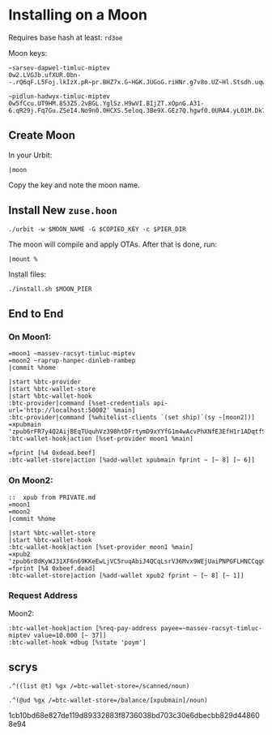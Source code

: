 # Installing on a Moon
Requires base hash at least: `rd3oe`

Moon keys:
```
~sarsev-dapwel-timluc-miptev
0w2.LVGJb.ufXUR.0bn--.rQ6qF.L5Foj.lkIzX.pR~pr.BHZ7x.G~HGK.JUGoG.riHNr.g7v8o.UZ~Hl.Stsdh.uqwRc.4bJcM.Zi~-1.Q84g0.efa28.mu072.tg0g1

~pidlun-hadwyx-timluc-miptev
0w5fCcu.UT9HM.853Z5.2vBGL.YglSz.H9wVI.BIjZT.xOpnG.A31-6.qR29j.Fq7Gu.ZSeI4.No9n0.0HCXS.5eloq.3Be9X.GEz7Q.hgwf0.0URA4.yL01M.Dk7E1
```

## Create Moon
In your Urbit:
```
|moon
```
Copy the key and note the moon name.

## Install New `zuse.hoon`
```
./urbit -w $MOON_NAME -G $COPIED_KEY -c $PIER_DIR
```
The moon will compile and apply OTAs. After that is done, run:
```
|mount %
```

Install files:
```
./install.sh $MOON_PIER
```

## End to End

### On Moon1:
```
=moon1 ~massev-racsyt-timluc-miptev
=moon2 ~raprup-hanpec-dinleb-rambep
|commit %home

|start %btc-provider
|start %btc-wallet-store
|start %btc-wallet-hook
:btc-provider|command [%set-credentials api-url='http://localhost:50002' %main]
:btc-provider|command [%whitelist-clients `(set ship)`(sy ~[moon2])]
=xpubmain 'zpub6rFR7y4Q2AijBEqTUquhVz398htDFrtymD9xYYfG1m4wAcvPhXNfE3EfH1r1ADqtfSdVCToUG868RvUUkgDKf31mGDtKsAYz2oz2AGutZYs'
:btc-wallet-hook|action [%set-provider moon1 %main]

=fprint [%4 0xdead.beef]
:btc-wallet-store|action [%add-wallet xpubmain fprint ~ [~ 8] [~ 6]]
```

### On Moon2:
```
::  xpub from PRIVATE.md
=moon1 
=moon2 
|commit %home

|start %btc-wallet-store
|start %btc-wallet-hook
:btc-wallet-hook|action [%set-provider moon1 %main]
=xpub2 'zpub6r8dKyWJ31XF6n69KKeEwLjVC5ruqAbiJ4QCqLsrV36Mvx9WEjUaiPNPGFLHNCCqgCdy6iZC8ZgHsm6a1AUTVBMVbKGemNcWFcwBGSjJKbD'
=fprint [%4 0xbeef.dead]
:btc-wallet-store|action [%add-wallet xpub2 fprint ~ [~ 8] [~ 1]]
```

### Request Address
Moon2:
```
:btc-wallet-hook|action [%req-pay-address payee=~massev-racsyt-timluc-miptev value=10.000 [~ 37]]
:btc-wallet-hook +dbug [%state 'poym']
```

## scrys
```
.^((list @t) %gx /=btc-wallet-store=/scanned/noun)

.^(@ud %gx /=btc-wallet-store=/balance/[xpubmain]/noun)
```


1cb10bd68e827de119d89332883f8736038bd703c30e6dbecbb829d448608e94
